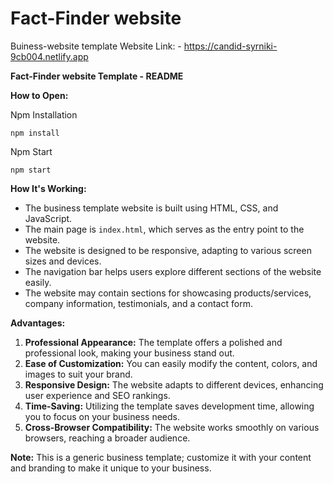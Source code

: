 # Fact-Finder website
Buiness-website template
Website Link: - https://candid-syrniki-9cb004.netlify.app

**Fact-Finder website Template - README**

**How to Open:**

 Npm Installation
   ```
   npm install
   ```
   Npm Start
   ```
   npm start
   ```

**How It's Working:**
- The business template website is built using HTML, CSS, and JavaScript.
- The main page is `index.html`, which serves as the entry point to the website.
- The website is designed to be responsive, adapting to various screen sizes and devices.
- The navigation bar helps users explore different sections of the website easily.
- The website may contain sections for showcasing products/services, company information, testimonials, and a contact form.

**Advantages:**
1. **Professional Appearance:** The template offers a polished and professional look, making your business stand out.
2. **Ease of Customization:** You can easily modify the content, colors, and images to suit your brand.
3. **Responsive Design:** The website adapts to different devices, enhancing user experience and SEO rankings.
4. **Time-Saving:** Utilizing the template saves development time, allowing you to focus on your business needs.
5. **Cross-Browser Compatibility:** The website works smoothly on various browsers, reaching a broader audience.

**Note:** This is a generic business template; customize it with your content and branding to make it unique to your business.
